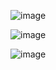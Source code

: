 ![image](https://github.com/user-attachments/assets/b5a13b01-f302-49bd-a7a4-76388d020505)



![image](https://github.com/user-attachments/assets/9e8e2bd4-d03b-4e15-a124-1829d32c4e07)



![image](https://github.com/user-attachments/assets/3e632b0f-1515-45bf-bfe0-0568189ea570)
